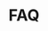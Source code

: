 ---
lang: en
title: "FAQ"
permalink: /faq/

collection: 
entries_layout: grid 
teaser_class: 
sort_by: orden 

excerpt: "Frequently Asked Questions"
header:
  overlay_image: /assets/images/banner/bannerfaq.jpg
  image_description: "Frequently Asked Questions"
  caption: 
  overlay_filter: rgba(0, 0, 153, 0.5)


intro:
  - excerpt: "**European Perspectives on Innovation Management**"

last_modified_at: 2020-06-18
---